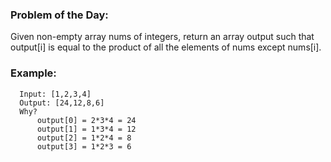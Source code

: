 ### Problem of the Day:
Given non-empty array nums of integers, return an array output such that output[i] is equal to the product of all the elements of nums except nums[i].

### Example:
```shell script
  Input: [1,2,3,4]
  Output: [24,12,8,6]
  Why?
      output[0] = 2*3*4 = 24
      output[1] = 1*3*4 = 12
      output[2] = 1*2*4 = 8
      output[3] = 1*2*3 = 6
```
